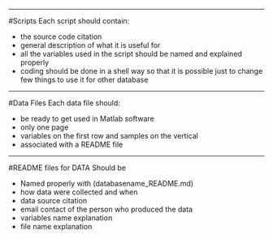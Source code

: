 
------------------------------------------------------------------
#Scripts
Each script should contain:
- the source code citation 
- general description of what it is useful for 
- all the variables used in the script should be named and explained properly
- coding should be done in a shell way so that it is possible just to change few things to use it for other database

------------------------------------------------------------------
#Data Files 
Each data file should:
- be ready to get used in Matlab software
- only one page
- variables on the first row and samples on the vertical
- associated with a README file
  
------------------------------------------------------------------
#README files for DATA
Should be 
- Named properly with (databasename_README.md)
- how data were collected and when
- data source citation
- email contact of the person who produced the data
- variables name explanation
- file name explanation
